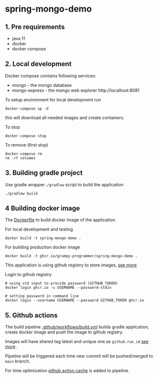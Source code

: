 # spring-mongo-demo

## 1. Pre requirements

* java 11
* docker
* docker compose

## 2. Local development

Docker compose contains following services:

* mongo - the mongo database
* mongo-express - the mongo web explorer http://localhost:8081

To setup environment for local development run

```shell
docker-compose up -d
```

this will download all needed images and create containers.

To stop

```shell
docker-compose stop
```

To remove (first stop)

```shell
docker-compose rm
rm -rf volumes
```

## 3. Building gradle project

Use gradle wrapper`./gradlew` script to build the application

```shell
./gradlew build
```

## 4 Building docker image

The [Dockerfile](Dockerfile) to build docker image of the application.

For local development and testing

```shell
docker build -t spring-mongo-demo .
```

For building production docker image

```shell
docker build -t ghcr.io/grumpy-programmer/spring-mongo-demo .
```

This application is using github registry to store
images, [see more](https://docs.github.com/en/packages/working-with-a-github-packages-registry/working-with-the-container-registry)

Login to github registry

```shell
# using std input to provide password (GITHUB_TOKEN)
docker login ghcr.io -u USERNAME --password-stdin

# setting password in command line
docker login --username USERNAME --password GITHUB_TOKEN ghcr.io
```

## 5. Github actions

The build pipeline [.github/workflows/build.yml](.github/workflows/build.yml) builds gradle application, create docker
image and push the image to github registry.

Images will have shared tag latest and unique one
as `github.run_id` [see more](https://docs.github.com/en/actions/reference/context-and-expression-syntax-for-github-actions#github-context)
.

Pipeline will be triggered each time new commit will be pushed/merged to `main` branch.

For time optimization [github action cache](https://github.com/actions/cache) is added to pipeline.
